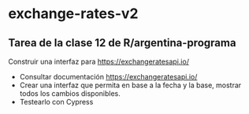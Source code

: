 # exchange-rates-v2

## Tarea de la clase 12 de R/argentina-programa

Construir una interfaz para https://exchangeratesapi.io/

* Consultar documentación https://exchangeratesapi.io/
* Crear una interfaz que permita en base a la fecha y la base, mostrar todos los cambios disponibles.
* Testearlo con Cypress

